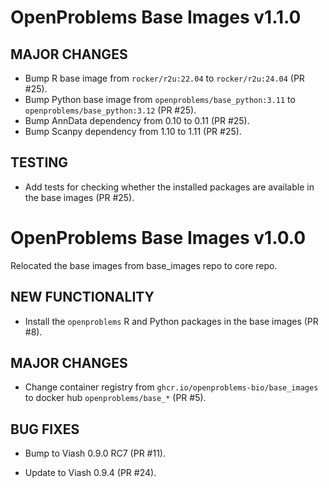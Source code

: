 # OpenProblems Base Images v1.1.0

## MAJOR CHANGES

* Bump R base image from `rocker/r2u:22.04` to `rocker/r2u:24.04` (PR #25).
* Bump Python base image from `openproblems/base_python:3.11` to `openproblems/base_python:3.12` (PR #25).
* Bump AnnData dependency from 0.10 to 0.11 (PR #25).
* Bump Scanpy dependency from 1.10 to 1.11 (PR #25).

## TESTING

* Add tests for checking whether the installed packages are available in the base images (PR #25).

# OpenProblems Base Images v1.0.0

Relocated the base images from base_images repo to core repo.

## NEW FUNCTIONALITY

* Install the `openproblems` R and Python packages in the base images (PR #8).

## MAJOR CHANGES

* Change container registry from `ghcr.io/openproblems-bio/base_images` to docker hub `openproblems/base_*` (PR #5).

## BUG FIXES

* Bump to Viash 0.9.0 RC7 (PR #11).

* Update to Viash 0.9.4 (PR #24).
